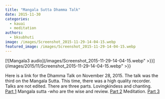 ```yaml
---
title: "Mangala Sutta Dhamma Talk"
date: 2015-11-30
categories: 
  - kauai
  - meditation
authors: 
  - bksubhuti
image: /images/Screenshot_2015-11-29-14-04-15.webp
featured_image: /images/Screenshot_2015-11-29-14-04-15.webp
---
```


[![Mangala3 audio](/images/Screenshot_2015-11-29-14-04-15.webp" >}}](/images/2015/11/Screenshot_2015-11-29-14-04-15.webp" >}}

Here is a link for the Dhamma Talk on November 28, 2015. The talk was the third on the Mangala Sutta. This time, there was a high quality recorder. Talks are not edited. There are three parts. Lovingkindess and chanting. [Part 1](https://archive.org/details/Mangalasutta_pt1_2015-09-27_180334) Mangala sutta -who are the wise and review. [Part 2](https://archive.org/details/Mangalasutta_pt2_2015-09-27_185023) Meditation. [Part 3](https://archive.org/details/mangala3pt3-15-11-28)
